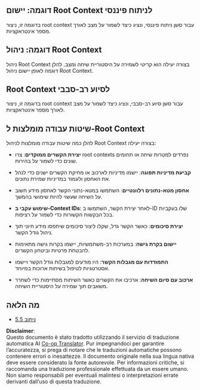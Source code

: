 <!--
CO_OP_TRANSLATOR_METADATA:
{
  "original_hash": "8311f46a35cf608c9780f39b62c9dc3f",
  "translation_date": "2025-06-12T23:44:24+00:00",
  "source_file": "05-AdvancedTopics/mcp-root-contexts/README.md",
  "language_code": "it"
}
-->
## דוגמה: יישום Root Context לניתוח פיננסי

בדוגמה זו, ניצור root context עבור סשן ניתוח פיננסי, ונציג כיצד לשמור על מצב לאורך מספר אינטראקציות.

## דוגמה: ניהול Root Context

ניהול Root Context בצורה יעילה הוא קריטי לשמירה על היסטוריית שיחה ומצב. להלן דוגמה לאופן יישום ניהול Root Context.

## Root Context לסיוע רב-סבבי

בדוגמה זו, ניצור root context עבור סשן סיוע רב-סבבי, ונציג כיצד לשמור על מצב לאורך מספר אינטראקציות.

## שיטות עבודה מומלצות ל-Root Context

להלן כמה שיטות עבודה מומלצות לניהול Root Context בצורה יעילה:

- **יצירת הקשרים ממוקדים**: צרו root contexts נפרדים למטרות שיחה או תחומים שונים כדי לשמור על בהירות.

- **קביעת מדיניות תפוגה**: יישמו מדיניות לארכוב או מחיקת הקשרים ישנים כדי לנהל את האחסון ולעמוד במדיניות שמירת נתונים.

- **אחסון מטא-נתונים רלוונטיים**: השתמשו במטא-נתוני הקשר לאחסון מידע חשוב על השיחה שעשוי להיות שימושי בהמשך.

- **שימוש עקבי ב-Context IDs**: לאחר יצירת הקשר, השתמשו ב-ID שלו בעקביות בכל הבקשות הקשורות כדי לשמור על רציפות.

- **יצירת סיכומים**: כאשר הקשר גדל, שקלו ליצור סיכומים שיתפסו מידע חיוני תוך ניהול גודל הקשר.

- **יישום בקרת גישה**: במערכות רב-משתמשיות, יישמו בקרות גישה מתאימות להבטחת פרטיות וביטחון הקשרים.

- **התמודדות עם מגבלות הקשר**: היו מודעים למגבלות גודל הקשר ויישמו אסטרטגיות לטיפול בשיחות ארוכות במיוחד.

- **ארכוב עם סיום השיחה**: ארכיבו את הקשרים כאשר השיחות מסתיימות כדי לשחרר משאבים תוך שמירה על היסטוריית השיחה.

## מה הלאה

- [5.5 ניתוב](../mcp-routing/README.md)

**Disclaimer**:  
Questo documento è stato tradotto utilizzando il servizio di traduzione automatica AI [Co-op Translator](https://github.com/Azure/co-op-translator). Pur impegnandoci per garantire l’accuratezza, si prega di notare che le traduzioni automatiche possono contenere errori o inesattezze. Il documento originale nella sua lingua nativa deve essere considerato la fonte autorevole. Per informazioni critiche, si raccomanda una traduzione professionale effettuata da un essere umano. Non siamo responsabili per eventuali malintesi o interpretazioni errate derivanti dall’uso di questa traduzione.